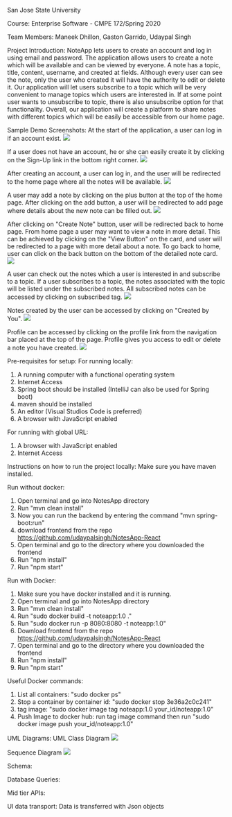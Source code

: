San Jose State University

Course: Enterprise Software - CMPE 172/Spring 2020

Team Members: Maneek Dhillon, Gaston Garrido, Udaypal Singh

Project Introduction:
NoteApp lets users to create an account and log in using email and password. The application allows users to create a note which will be available and can be viewed by everyone. A note has a topic, title, content, username, and created at fields. Although every user can see the note, only the user who created it will have the authority to edit or delete it. Our application will let users subscribe to a topic which will be very convenient to manage topics which users are interested in. If at some point user wants to unsubscribe to topic, there is also unsubscribe option for that functionality. Overall, our application will create a platform to share notes with different topics which will be easily be accessible from our home page.

Sample Demo Screenshots:
At the start of the application, a user can log in if an account exist.
![](screenshots/login.JPG)

If a user does not have an account, he or she can easily create it by clicking on the Sign-Up link in the bottom right corner.
![](screenshots/signup.JPG)


After creating an account, a user can log in, and the user will be redirected to the home page where all the notes will be available.
![](screenshots/home.JPG)


A user may add a note by clicking on the plus button at the top of the home page. After clicking on the add button, a user will be redirected to add page where details about the new note can be filled out.
![](screenshots/addnote.JPG)


After clicking on "Create Note" button, user will be redirected back to home page. From home page a user may want to view a note in more detail. This can be achieved by clicking on the "View Button" on the card, and user will be redirected to a page with more detail about a note. To go back to home, user can click on the back button on the bottom of the detailed note card.
![](screenshots/viewNote.JPG)


A user can check out the notes which a user is interested in and subscribe to a topic. If a user subscribes to a topic, the notes associated with the topic will be listed under the subscribed notes. All subscribed notes can be accessed by clicking on subscribed tag.
![](screenshots/subscribed.JPG)


Notes created by the user can be accessed by clicking on "Created by You".
![](screenshots/createdByYou.JPG)


Profile can be accessed by clicking on the profile link from the navigation bar placed at the top of the page. Profile gives you access to edit or delete a note you have created.
![](screenshots/profile.JPG)


Pre-requisites for setup:
For running locally:
1. A running computer with a functional operating system
2. Internet Access
3. Spring boot should be installed (IntelliJ can also be used for Spring boot) 
4. maven should be installed 
5. An editor (Visual Studios Code is preferred)
6. A browser with JavaScript enabled

For running with global URL:
1. A browser with JavaScript enabled
2. Internet Access

Instructions on how to run the project locally:
Make sure you have maven installed.

Run without docker:
1. Open terminal and go into NotesApp directory 
2. Run "mvn clean install"
3. Now you can run the backend by entering the command "mvn spring-boot:run"
4. download frontend from the repo https://github.com/udaypalsingh/NotesApp-React
5. Open terminal and go to the directory where you downloaded the frontend
6. Run "npm install"
7. Run "npm start"

Run with Docker:
1. Make sure you have docker installed and it is running. 
2. Open terminal and go into NotesApp directory 
3. Run "mvn clean install"
4. Run "sudo docker build -t noteapp:1.0 ."
5. Run "sudo docker run -p 8080:8080 -t noteapp:1.0"
6. Download frontend from the repo https://github.com/udaypalsingh/NotesApp-React
7. Open terminal and go to the directory where you downloaded the frontend
8. Run "npm install"
9. Run "npm start"

Useful Docker commands:
1. List all containers: "sudo docker ps"
2. Stop a container by container id: "sudo docker stop 3e36a2c0c241"
3. tag image: "sudo docker image tag noteapp:1.0 your_id/noteapp:1.0"
4. Push Image to docker hub: run tag image command then run "sudo docker image push your_id/noteapp:1.0"

UML Diagrams:
UML Class Diagram
![](screenshots/UML_class.png)

Sequence Diagram
![](screenshots/sequence_diagram.png)

Schema:

Database Queries:

Mid tier APIs:

UI data transport:
Data is transferred with Json objects

